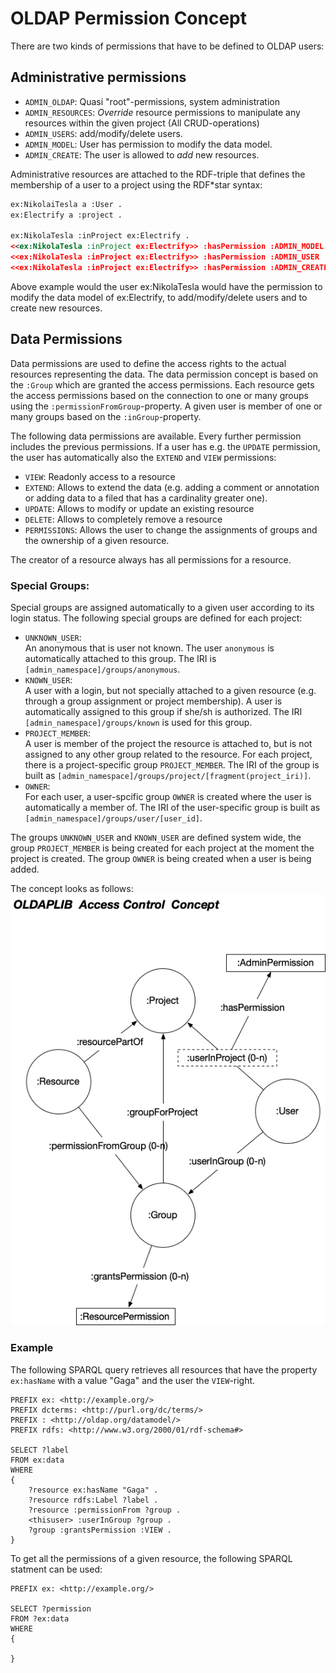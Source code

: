# OLDAP Permission Concept

There are two kinds of permissions that have to be defined to OLDAP users:

## Administrative permissions

- `ADMIN_OLDAP`: Quasi "root"-permissions, system administration
- `ADMIN_RESOURCES`: _Override_ resource permissions to manipulate
  any resources within the given project (All CRUD-operations)
- `ADMIN_USERS`: add/modify/delete users.
- `ADMIN_MODEL`: User has permission to modify the data model.
- `ADMIN_CREATE`: The user is allowed to _add_ new resources.

Administrative resources are attached to the RDF-triple that defines the
membership of a user to a project using the RDF*star syntax:

```rdf
ex:NikolaiTesla a :User .
ex:Electrify a :project .

ex:NikolaTesla :inProject ex:Electrify .
<<ex:NikolaTesla :inProject ex:Electrify>> :hasPermission :ADMIN_MODEL
<<ex:NikolaTesla :inProject ex:Electrify>> :hasPermission :ADMIN_USER
<<ex:NikolaTesla :inProject ex:Electrify>> :hasPermission :ADMIN_CREATE
```

Above example would the user ex:NikolaTesla would have the permission to modify
the data model of ex:Electrify, to add/modify/delete users and to create new
resources. 

## Data Permissions

Data permissions are used to define the access rights to the actual resources
representing the data. The data permission concept is based on the `:Group` which
are granted the access permissions. Each resource gets the access permissions based on
the connection to one or many groups using the `:permissionFromGroup`-property. A
given user is member of one or many groups based on the `:inGroup`-property.

The following data permissions are available. Every further permission includes the previous permissions. 
If a user has e.g. the `UPDATE` permission, the user has automatically also the `EXTEND` and `VIEW` permissions:

- `VIEW`: Readonly access to a resource
- `EXTEND`: Allows to extend the data (e.g. adding a comment or annotation or
  adding data to a filed that has a cardinality greater one).
- `UPDATE`: Allows to modify or update an existing resource
- `DELETE`: Allows to completely remove a resource
- `PERMISSIONS`: Allows the user to change the assignments of groups
  and the ownership of a given resource.

The creator of a resource always has all permissions for a resource.

### Special Groups:

Special groups are assigned automatically to a given user according to
its login status. The following special groups are defined for
each project:

- `UNKNOWN_USER`:  
  An anonymous that is user not known. The user `anonymous` is automatically
  attached to this group. The IRI is `[admin_namespace]/groups/anonymous`.
- `KNOWN_USER`:  
  A user with a login, but not specially attached to
  a given resource (e.g. through a group assignment or project membership). A user is automatically
  assigned to this group if she/sh is authorized. The IRI `[admin_namespace]/groups/known` is
  used for this group.
- `PROJECT_MEMBER`:  
  A user is member of the project the resource is
  attached to, but is not assigned to any other group related to the
  resource. For each project, there is a project-specific group `PROJECT_MEMBER`.
  The IRI of the group is built as `[admin_namespace]/groups/project/[fragment(project_iri)]`.
- `OWNER`:  
  For each user, a user-spcific group `OWNER` is created where the user is
  automatically a member of. The IRI of the user-specific group is built as
  `[admin_namespace]/groups/user/[user_id]`.

The groups `UNKNOWN_USER` and `KNOWN_USER` are defined system wide, the group `PROJECT_MEMBER` is
being created for each project at the moment the project is created. The group `OWNER` is being created
when a user is being added.


The concept looks as follows: ![PermissionConcept](assets/PermissionConcept.gif)

### Example

The following SPARQL query retrieves all resources that have the property `ex:hasName`
with a value "Gaga" and the user the `VIEW`-right.

```sparql
PREFIX ex: <http://example.org/>
PREFIX dcterms: <http://purl.org/dc/terms/>
PREFIX : <http://oldap.org/datamodel/>
PREFIX rdfs: <http://www.w3.org/2000/01/rdf-schema#>

SELECT ?label
FROM ex:data
WHERE
{
    ?resource ex:hasName "Gaga" .
    ?resource rdfs:Label ?label .
    ?resource :permissionFrom ?group .
    <thisuser> :userInGroup ?group .
    ?group :grantsPermission :VIEW .
}
```

To get all the permissions of a given resource, the following SPARQL statment can be used:

```sparql
PREFIX ex: <http://example.org/>

SELECT ?permission
FROM ?ex:data
WHERE
{

}
```
